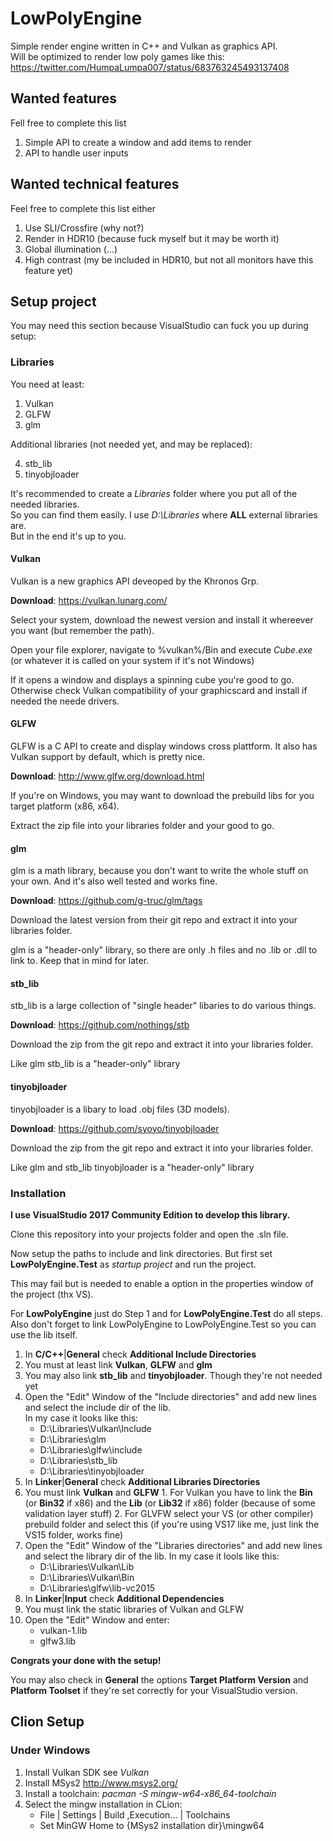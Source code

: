 # LowPolyEngine

Simple render engine written in C++ and Vulkan as graphics API.  
Will be optimized to render low poly games like this:  
https://twitter.com/HumpaLumpa007/status/683763245493137408

## Wanted features

Fell free to complete this list

1. Simple API to create a window and add items to render
2. API to handle user inputs

## Wanted technical features

Feel free to complete this list either

1. Use SLI/Crossfire (why not?)
2. Render in HDR10 (because fuck myself but it may be worth it)
3. Global illumination (...)
4. High contrast (my be included in HDR10, but not all monitors have this feature yet)

## Setup project

You may need this section because VisualStudio can fuck you up during setup:

### Libraries

You need at least:

1. Vulkan
2. GLFW
3. glm

Additional libraries (not needed yet, and may be replaced):

4. stb_lib
5. tinyobjloader

It's recommended to create a *Libraries* folder where you put all of the needed libraries.  
So you can find them easily. I use *D:\Libraries* where **ALL** external libraries are.  
But in the end it's up to you.

#### Vulkan

Vulkan is a new graphics API deveoped by the Khronos Grp.

**Download**: https://vulkan.lunarg.com/

Select your system, download the newest version and install it whereever you want (but remember the path).  

Open your file explorer, navigate to %vulkan%/Bin and execute *Cube.exe* (or whatever it is called on your system if it's not Windows)

If it opens a window and displays a spinning cube you're good to go. Otherwise check Vulkan compatibility of your graphicscard and install if needed the neede drivers.

#### GLFW

GLFW is a C API to create and display windows cross plattform. It also has Vulkan support by default, which is pretty nice.

**Download**: http://www.glfw.org/download.html

If you're on Windows, you may want to download the prebuild libs for you target platform (x86, x64).

Extract the zip file into your libraries folder and your good to go.

#### glm

glm is a math library, because you don't want to write the whole stuff on your own. And it's also well tested and works fine.

**Download**: https://github.com/g-truc/glm/tags

Download the latest version from their git repo and extract it into your libraries folder.

glm is a "header-only" library, so there are only .h files and no .lib or .dll to link to. Keep that in mind for later.

#### stb_lib

stb_lib is a large collection of "single header" libaries to do various things.

**Download**: https://github.com/nothings/stb

Download the zip from the git repo and extract it into your libraries folder.

Like glm stb_lib is a "header-only" library

#### tinyobjloader

tinyobjloader is a libary to load .obj files (3D models).

**Download**: https://github.com/syoyo/tinyobjloader

Download the zip from the git repo and extract it into your libraries folder.

Like glm and stb_lib tinyobjloader is a "header-only" library

### Installation

**I use VisualStudio 2017 Community Edition to develop this library.**

Clone this repository into your projects folder and open the .sln file.

Now setup the paths to include and link directories. But first set **LowPolyEngine.Test** as *startup project* and run the project.

This may fail but is needed to enable a option in the properties window of the project (thx VS).

For **LowPolyEngine** just do Step 1 and for **LowPolyEngine.Test** do all steps.  
Also don't forget to link LowPolyEngine to LowPolyEngine.Test so you can use the lib itself.

1. In **C/C++**|**General** check **Additional Include Directories**
  1. You must at least link **Vulkan**, **GLFW** and **glm**
  2. You may also link **stb_lib** and **tinyobjloader**. Though they're not needed yet
  3. Open the "Edit" Window of the "Include directories" and add new lines and select the include dir of the lib.  
     In my case it looks like this:
      * D:\Libraries\Vulkan\Include
      * D:\Libraries\glm
      * D:\Libraries\glfw\include
      * D:\Libraries\stb_lib
      * D:\Libraries\tinyobjloader
2. In **Linker**|**General** check **Additional Libraries Directories**
  1. You must link **Vulkan** and **GLFW**
    1. For Vulkan you have to link the **Bin** (or **Bin32** if x86) and the **Lib** (or **Lib32** if x86) folder (because of some validation layer stuff)
    2. For GLVFW select your VS (or other compiler) prebuild folder and select this (if you're using VS17 like me, just link the VS15 folder, works fine)
  2. Open the "Edit" Window of the "Libraries directories" and add new lines and select the library dir of the lib.
     In my case it lools like this:
      * D:\Libraries\Vulkan\Lib
      * D:\Libraries\Vulkan\Bin
      * D:\Libraries\glfw\lib-vc2015
3. In **Linker**|**Input** check **Additional Dependencies**
  1. You must link the static libraries of Vulkan and GLFW
  2. Open the "Edit" Window and enter:
      * vulkan-1.lib
      * glfw3.lib

**Congrats your done with the setup!**

You may also check in **General** the options **Target Platform Version** and **Platform Toolset** if they're set correctly for your VisualStudio version.


## Clion Setup

### Under Windows

1. Install Vulkan SDK see *Vulkan*
2. Install MSys2 http://www.msys2.org/
3. Install a toolchain: *pacman -S mingw-w64-x86_64-toolchain*
4. Select the mingw installation in CLion:
    * File | Settings | Build ,Execution... | Toolchains
    * Set MinGW Home to {MSys2 installation dir}\mingw64